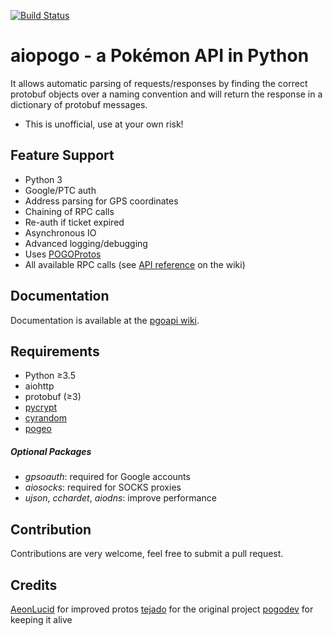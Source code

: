 [![Build Status](https://travis-ci.org/Noctem/aiopogo.svg)](https://travis-ci.org/Noctem/aiopogo)

# aiopogo - a Pokémon API in Python
It allows automatic parsing of requests/responses by finding the correct protobuf objects over a naming convention and will return the response in a dictionary of protobuf messages.

 * This is unofficial, use at your own risk!

## Feature Support
 * Python 3
 * Google/PTC auth
 * Address parsing for GPS coordinates
 * Chaining of RPC calls
 * Re-auth if ticket expired
 * Asynchronous IO
 * Advanced logging/debugging
 * Uses [POGOProtos](https://github.com/Noctem/POGOProtos)
 * All available RPC calls (see [API reference](https://docs.pogodev.org) on the wiki)

## Documentation
Documentation is available at the [pgoapi wiki](https://wiki.pogodev.org).

## Requirements
 * Python ≥3.5
 * aiohttp
 * protobuf (≥3)
 * [pycrypt](https://github.com/Noctem/pycrypt)
 * [cyrandom](https://github.com/Noctem/cyrandom)
 * [pogeo](https://github.com/Noctem/pogeo)

##### Optional Packages
 * *gpsoauth*: required for Google accounts
 * *aiosocks*: required for SOCKS proxies
 * *ujson*, *cchardet*, *aiodns*: improve performance

## Contribution
Contributions are very welcome, feel free to submit a pull request.

## Credits
[AeonLucid](https://github.com/AeonLucid/POGOProtos) for improved protos
[tejado](https://github.com/tejado/pgoapi) for the original project
[pogodev](https://github.com/pogodevorg/pgoapi) for keeping it alive
